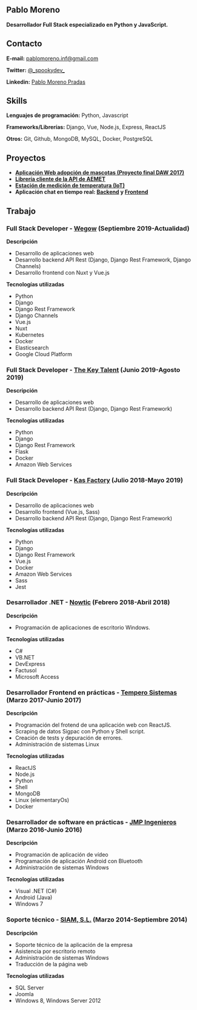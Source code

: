 ## Pablo Moreno 

**Desarrollador Full Stack especializado en Python y JavaScript.**

## Contacto

**E-mail:** pablomoreno.inf@gmail.com

**Twitter:** [@\_spookydev\_](https://twitter.com/_spookydev_)

**Linkedin:** [Pablo Moreno Pradas](https://www.linkedin.com/in/pablo-moreno-pradas/)

## Skills
**Lenguajes de programación:** Python, Javascript

**Frameworks/Librerías:** Django, Vue, Node.js, Express, ReactJS

**Otros:** Git, Github, MongoDB, MySQL, Docker, PostgreSQL

## Proyectos

- **[Aplicación Web adopción de mascotas (Proyecto final DAW 2017)](https://github.com/pablo-moreno/adoptaweb)**
- **[Librería cliente de la API de AEMET](https://github.com/pablo-moreno/python-aemet)**
- **[Estación de medición de temperatura (IoT)](https://github.com/pablo-moreno/iot_weather_station)**
- **Aplicación chat en tiempo real: [Backend](https://github.com/pablo-moreno/poppy) y [Frontend](https://github.com/pablo-moreno/poppy-pwa)**

## Trabajo 

### Full Stack Developer - [Wegow](https://wegow.com) (Septiembre 2019-Actualidad)

**Descripción**
- Desarrollo de aplicaciones web
- Desarrollo backend API Rest (Django, Django Rest Framework, Django Channels)
- Desarrollo frontend con Nuxt y Vue.js

**Tecnologías utilizadas**
- Python
- Django
- Django Rest Framework
- Django Channels
- Vue.js
- Nuxt
- Kubernetes
- Docker
- Elasticsearch
- Google Cloud Platform

### Full Stack Developer - [The Key Talent](https://thekeytalent.com) (Junio 2019-Agosto 2019)

**Descripción**
- Desarrollo de aplicaciones web
- Desarrollo backend API Rest (Django, Django Rest Framework)

**Tecnologías utilizadas**
- Python
- Django
- Django Rest Framework
- Flask
- Docker
- Amazon Web Services

### Full Stack Developer - [Kas Factory](https://kasfactory.net) (Julio 2018-Mayo 2019)

**Descripción**
- Desarrollo de aplicaciones web
- Desarrollo frontend (Vue.js, Sass)
- Desarrollo backend API Rest (Django, Django Rest Framework)

**Tecnologías utilizadas**
- Python
- Django
- Django Rest Framework
- Vue.js
- Docker
- Amazon Web Services
- Sass
- Jest

### Desarrollador .NET - [Nowtic](http://nowtic.es) (Febrero 2018-Abril 2018)

**Descripción**
- Programación de aplicaciones de escritorio Windows.

**Tecnologías utilizadas**
- C#
- VB.NET
- DevExpress
- Factusol
- Microsoft Access

### Desarrollador Frontend en prácticas - [Tempero Sistemas](https://tempero.es) (Marzo 2017-Junio 2017)

**Descripción**
- Programación del frotend de una aplicación web con ReactJS. 
- Scraping de datos Sigpac con Python y Shell script.
- Creación de tests y depuración de errores.
- Administración de sistemas Linux

**Tecnologías utilizadas**
- ReactJS
- Node.js
- Python
- Shell
- MongoDB
- Linux (elementaryOs)
- Docker

### Desarrollador de software en prácticas - [JMP Ingenieros](http://www.jmpingenieros.es) (Marzo 2016-Junio 2016)

**Descripción**
- Programación de aplicación de vídeo
- Programación de aplicación Android con Bluetooth
- Administración de sistemas Windows

**Tecnologías utilizadas**
- Visual .NET (C#)
- Android (Java)
- Windows 7

### Soporte técnico - [SIAM, S.L.](https://www.siam-it.com/es/) (Marzo 2014-Septiembre 2014)

**Descripción**
- Soporte técnico de la aplicación de la empresa
- Asistencia por escritorio remoto
- Administración de sistemas Windows
- Traducción de la página web

**Tecnologías utilizadas**
- SQL Server
- Joomla
- Windows 8, Windows Server 2012
